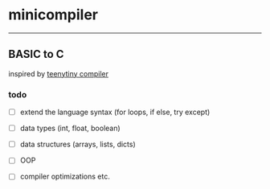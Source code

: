 # minicompiler 

---

## BASIC to C

inspired by [teenytiny compiler](https://web.eecs.utk.edu/~azh/blog/teenytinycompiler3.html)

### todo

- [ ] extend the language syntax (for loops, if else, try except)
- [ ] data types (int, float, boolean)
- [ ] data structures (arrays, lists, dicts)
- [ ] OOP
- [ ] compiler optimizations etc.


